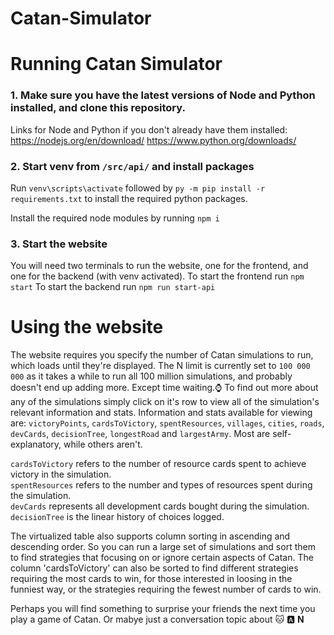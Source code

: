 # Catan-Simulator

# Running Catan Simulator

### 1. Make sure you have the latest versions of Node and Python installed, and clone this repository.
Links for Node and Python if you don't already have them installed:
https://nodejs.org/en/download/
https://www.python.org/downloads/

### 2. Start venv from `/src/api/` and install packages
Run `venv\scripts\activate` followed by `py -m pip install -r requirements.txt` to install the required python packages.

Install the required node modules by running `npm i` 

### 3. Start the website
You will need two terminals to run the website, one for the frontend, and one for the backend (with venv activated).
To start the frontend run `npm start` 
To start the backend run `npm run start-api`


# Using the website
The website requires you specify the number of Catan simulations to run, which loads until they're displayed. The N limit is currently set to `100 000 000` as it takes a while to run all 100 million simulations, and probably doesn't end up adding more. Except time waiting.:watch:
To find out more about any of the simulations simply click on it's row to view all of the simulation's relevant information and stats.
Information and stats available for viewing are:
`victoryPoints`, `cardsToVictory`, `spentResources`, `villages`, `cities`, `roads`, `devCards`, `decisionTree`, `longestRoad` and `largestArmy`. Most are self-explanatory, while others aren't.

`cardsToVictory` refers to the number of resource cards spent to achieve victory in the simulation. <br>
`spentResources` refers to the number and types of resources spent during the simulation.<br>
`devCards` represents all development cards bought during the simulation.<br>
`decisionTree` is the linear history of choices logged.<br>

The virtualized table also supports column sorting in ascending and descending order. So you can run a large set of simulations and sort them to find strategies that focusing on or ignore certain aspects of Catan.
The column 'cardsToVictory' can also be sorted to find different strategies requiring the most cards to win, for those interested in loosing in the funniest way, or the strategies requiring the fewest number of cards to win. 

Perhaps you will find something to surprise your friends the next time you play a game of Catan. Or mabye just a conversation topic about :cat: :a: **N**

